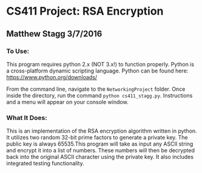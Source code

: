 CS411 Project: RSA Encryption
=============================
Matthew Stagg 3/7/2016
----------------------

### To Use:
This program requires python 2.x (NOT 3.x!) to function properly. Python is a cross-platform dynamic scripting language. Python can be found here: https://www.python.org/downloads/

From the command line, navigate to the `NetworkingProject` folder. Once inside the directory, run the command `python cs411_stagg.py`. Instructions and a menu will appear on your console window.

### What It Does:
This is an implementation of the RSA encryption algorithm written in python. It utilizes two random 32-bit prime factors to generate a private key. The public key is always 65535.This program will take as input any ASCII string and encrypt it into a list of numbers. These numbers will then be decrypted back into the original ASCII character using the private key. It also includes integrated testing functionality.